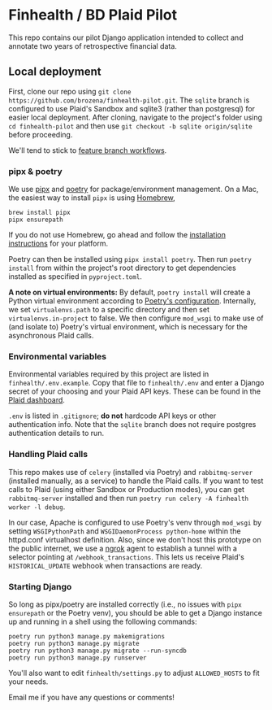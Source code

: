 # Finhealth / BD Plaid Pilot

This repo contains our pilot Django application intended to collect and annotate two years of retrospective financial data.


## Local deployment

First, clone our repo using `git clone https://github.com/brozena/finhealth-pilot.git`. The `sqlite` branch is configured to use Plaid's Sandbox and  sqlite3 (rather than postgresql) for easier local deployment. After cloning, navigate to the project's folder using `cd finhealth-pilot` and then use `git checkout -b sqlite origin/sqlite` before proceeding.

We'll tend to stick to [feature branch workflows](https://www.atlassian.com/git/tutorials/comparing-workflows/feature-branch-workflow).


### pipx & poetry

We use [pipx](https://pipx.pypa.io/stable/) and [poetry](https://python-poetry.org/) for package/environment management. On a Mac, the easiest way to install `pipx` is using [Homebrew](https://brew.sh),

```
brew install pipx
pipx ensurepath
```

If you do not use Homebrew, go ahead and follow the [installation instructions](https://pipx.pypa.io/stable/) for your platform.

Poetry can then be installed using `pipx install poetry`. Then run `poetry install` from within the project's root directory to get dependencies installed as specified in `pyproject.toml`.

**A note on virtual environments:** By default, `poetry install` will create a Python virtual environment according to [Poetry's configuration](https://python-poetry.org/docs/configuration/). Internally, we set `virtualenvs.path` to a specific directory and then set `virtualenvs.in-project` to false. We then configure `mod_wsgi` to make use of (and isolate to) Poetry's virtual environment, which is necessary for the asynchronous Plaid calls.


### Environmental variables

Environmental variables required by this project are listed in `finhealth/.env.example`. Copy that file to `finhealth/.env` and enter a Django secret of your choosing and your Plaid API keys. These can be found in the [Plaid dashboard](https://dashboard.plaid.com). 

`.env` is listed in `.gitignore`; **do not** hardcode API keys or other authentication info. Note that the `sqlite` branch does not require postgres authentication details to run.


### Handling Plaid calls

This repo makes use of `celery` (installed via Poetry) and `rabbitmq-server` (installed manually, as a service) to handle the Plaid calls. If you want to test calls to Plaid (using either Sandbox or Production modes), you can get `rabbitmq-server` installed and then run `poetry run celery -A finhealth worker -l debug`.

In our case, Apache is configured to use Poetry's venv through `mod_wsgi` by setting `WSGIPythonPath` and `WSGIDaemonProcess python-home` within the httpd.conf virtualhost definition. Also, since we don't host this prototype on the public internet, we use a [ngrok](https://ngrok.com/) agent to establish a tunnel with a selector pointing at `/webhook_transactions`. This lets us receive Plaid's `HISTORICAL_UPDATE` webhook when transactions are ready.


### Starting Django

So long as pipx/poetry are installed correctly (i.e., no issues with `pipx ensurepath` or the Poetry venv), you should be able to get a Django instance up and running in a shell using the following commands:

```
poetry run python3 manage.py makemigrations
poetry run python3 manage.py migrate
poetry run python3 manage.py migrate --run-syncdb
poetry run python3 manage.py runserver
```

You'll also want to edit `finhealth/settings.py` to adjust `ALLOWED_HOSTS` to fit your needs.

Email me if you have any questions or comments!
